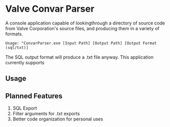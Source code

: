 # Valve Convar Parser
A console application capable of lookingthrough a directory of source code from Valve Corporation's source files,
and producing them in a variety of formats.

```Usage: "ConvarParser.exe [Input Path] [Output Path] [Output Format (sql/txt)]```

The SQL output format will produce a .txt file anyway.
This application currently supports 
## Usage

## Planned Features
1. SQL Export
2. Filter arguments for .txt exports
3. Better code organization for personal uses
